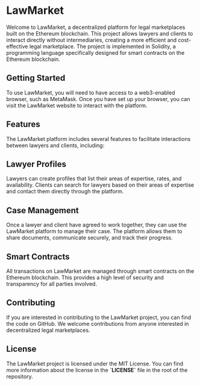<h1>LawMarket</h1>
        
Welcome to LawMarket, a decentralized platform for legal marketplaces
built on the Ethereum blockchain. This project allows lawyers and
clients to interact directly without intermediaries, creating a more
efficient and cost-effective legal marketplace. The project is
implemented in Solidity, a programming language specifically designed
for smart contracts on the Ethereum blockchain.
        

<h2>Getting Started</h2>

To use LawMarket, you will need to have access to a web3-enabled
browser, such as MetaMask. Once you have set up your browser, you can
visit the LawMarket website to interact with the platform.


<h2>Features</h2>
<p>
The LawMarket platform includes several features to facilitate
interactions between lawyers and clients, including:
</p>
<h2>Lawyer Profiles</h2>
<p>
Lawyers can create profiles that list their areas of expertise, rates,
and availability. Clients can search for lawyers based on their areas
of expertise and contact them directly through the platform.
</p>
<h2>Case Management</h2>
<p>
Once a lawyer and client have agreed to work together, they can use
the LawMarket platform to manage their case. The platform allows them
to share documents, communicate securely, and track their progress.
</p>
<h2>Smart Contracts</h2>
<p>
All transactions on LawMarket are managed through smart contracts on
the Ethereum blockchain. This provides a high level of security and
transparency for all parties involved.
</p>
<h2>Contributing</h2>
<p>
If you are interested in contributing to the LawMarket project, you
can find the code on GitHub. We welcome contributions from anyone
interested in decentralized legal marketplaces.
</p>
<h2>License</h2>
<p>
The LawMarket project is licensed under the MIT License. You can find
more information about the license in the <b>`LICENSE`</b> file in the
root of the repository.
</p>
